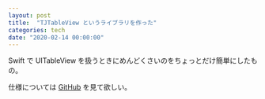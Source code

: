 ```yaml
---
layout: post
title:  "TJTableView というライブラリを作った"
categories: tech
date: "2020-02-14 00:00:00"
---
```


Swift で UITableView を扱うときにめんどくさいのをちょっとだけ簡単にしたもの。

仕様については [GitHub](https://github.com/tanjo/TJTableView) を見て欲しい。
